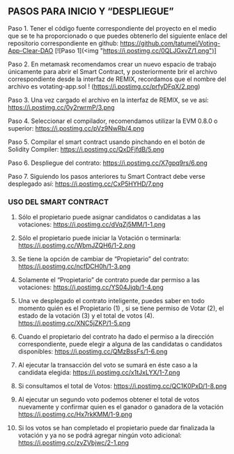  ## PASOS PARA INICIO Y “DESPLIEGUE”

Paso 1. Tener el código fuente correspondiente del proyecto en el medio que se te ha proporcionado o que puedes obtenerlo del siguiente enlace del repositorio correspondiente en github: https://github.com/tatumel/Voting-App-Clear-DAO
[![Paso 1](<img "https://i.postimg.cc/0QLJGxvZ/1.png")]

Paso 2. En metamask recomendamos crear un nuevo espacio de trabajo únicamente para abrir el Smart Contract, y posteriormente brir el archivo correspondiente desde la interfaz de REMIX, recordamos que el nombre del archivo es votating-app.sol
! (https://i.postimg.cc/prfyDFqX/2.png)

Paso 3. Una vez cargado el archivo en la interfaz de REMIX, se ve así:
https://i.postimg.cc/0y2rwrmP/3.png

Paso 4. Seleccionar el compilador, recomendamos utilizar la EVM 0.8.0 o superior:
https://i.postimg.cc/pVz9NwRb/4.png

Paso 5. Compilar el smart contract usando pinchando en el botón de Solidity Compiler:
https://i.postimg.cc/QxDFjfdB/5.png

Paso 6. Despliegue del contrato:
https://i.postimg.cc/X7gpq9rs/6.png

Paso 7. Siguiendo los pasos anteriores tu Smart Contract debe verse desplegado así:
https://i.postimg.cc/CxP5HYHD/7.png 



### USO DEL SMART CONTRACT

1. Sólo el propietario puede asignar candidatos o candidatas a las votaciones:
https://i.postimg.cc/dVqZj5MM/1-1.png

2. Sólo el propietario puede iniciar la Votación o terminarla:
https://i.postimg.cc/WbmJZQH6/1-2.png

3. Se tiene la opción de cambiar de “Propietario” del contrato:
https://i.postimg.cc/ncfDCH0h/1-3.png

4. Solamente el “Propietario” de contrato puede dar permiso a las votaciones:
https://i.postimg.cc/YS04Jjqb/1-4.png

5. Una ve desplegado el contrato inteligente, puedes saber en todo momento quién es el Propietario (1) , si se tiene permiso de Votar (2), el estado de la votación (3) y el total de votos (4).
https://i.postimg.cc/XNC5jZKP/1-5.png

6. Cuando el propietario del contrato ha dado el permiso a la dirección correspondiente, puede elegir a alguna de las candidatas o candidatos disponibles:
https://i.postimg.cc/QMzBssFs/1-6.png

7. Al ejecutar la transacción del voto se sumará en éste caso a la candidata elegida:
https://i.postimg.cc/x1tJxLYX/1-7.png

8. Si consultamos el total de Votos:
https://i.postimg.cc/QC1K0PxD/1-8.png   

9. Al ejecutar un segundo voto podemos obtener el total de votos nuevamente y confirmar quien es el ganador o ganadora de la votación
https://i.postimg.cc/Hx7rkKMM/1-9.png 

10. Si los votos se han completado el propietario puede dar finalizada la votación y ya no se podrá agregar ningún voto adicional:
https://i.postimg.cc/zvZVbjwc/2-1.png 
